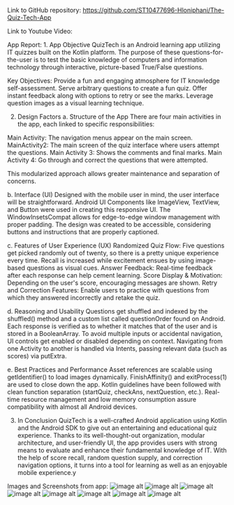 Link to GitHub repository: https://github.com/ST10477696-Hloniphani/The-Quiz-Tech-App

Link to Youtube Video: 

App Report: 1. App Objective
QuizTech is an Android learning app utilizing IT quizzes built on the Kotlin platform. The purpose of these questions-for-the-user is to test the basic knowledge of computers and information technology through interactive, picture-based True/False questions.

Key Objectives: Provide a fun and engaging atmosphere for IT knowledge self-assessment. 
Serve arbitrary questions to create a fun quiz. 
Offer instant feedback along with options to retry or see the marks. 
Leverage question images as a visual learning technique.

2. Design Factors
a. Structure of the App
There are four main activities in the app, each linked to specific responsibilities:

Main Activity: The navigation menus appear on the main screen.
MainActivity2: The main screen of the quiz interface where users attempt the questions.
Main Activity 3: Shows the comments and final marks.
Main Activity 4: Go through and correct the questions that were attempted.

This modularized approach allows greater maintenance and separation of concerns.

b. Interface (UI)
Designed with the mobile user in mind, the user interface will be straightforward. 
Android UI Components like ImageView, TextView, and Button were used in creating this responsive UI.
The WindowInsetsCompat allows for edge-to-edge window management with proper padding. 
The design was created to be accessible, considering buttons and instructions that are properly captioned.

c. Features of User Experience (UX)
Randomized Quiz Flow: Five questions get picked randomly out of twenty, so there is a pretty unique experience every time.
Recall is increased while excitement ensues by using image-based questions as visual cues.
Answer Feedback: Real-time feedback after each response can help cement learning.
Score Display & Motivation: Depending on the user's score, encouraging messages are shown.
Retry and Correction Features: Enable users to practice with questions from which they answered incorrectly and retake the quiz.

d. Reasoning and Usability
Questions get shuffled and indexed by the shuffled() method and a custom list called questionOrder found on Android.
Each response is verified as to whether it matches that of the user and is stored in a BooleanArray.
To avoid multiple inputs or accidental navigation, UI controls get enabled or disabled depending on context.
Navigating from one Activity to another is handled via Intents, passing relevant data (such as scores) via putExtra.

e. Best Practices and Performance
Asset references are scalable using getIdentifier() to load images dynamically.
FinishAffinity() and exitProcess(1) are used to close down the app.
Kotlin guidelines have been followed with clean function separation (startQuiz, checkAns, nextQuestion, etc.).
Real-time resource management and low memory consumption assure compatibility with almost all Android devices.

3. In Conclusion
QuizTech is a well-crafted Android application using Kotlin and the Android SDK to give out an entertaining and educational quiz experience. Thanks to its well-thought-out organization, modular architecture, and user-friendly UI, the app provides users with strong means to evaluate and enhance their fundamental knowledge of IT. With the help of score recall, random question supply, and correction navigation options, it turns into a tool for learning as well as an enjoyable mobile experience.y

Images and Screenshots from app: 
![image alt](https://github.com/ST10477696-Hloniphani/The-Quiz-Tech-App/blob/534b343fca604b0afe6cf64d0aea76b336d5e95a/screenshot1.png)
![image alt](https://github.com/ST10477696-Hloniphani/The-Quiz-Tech-App/blob/534b343fca604b0afe6cf64d0aea76b336d5e95a/screenshot2.png)
![image alt](https://github.com/ST10477696-Hloniphani/The-Quiz-Tech-App/blob/534b343fca604b0afe6cf64d0aea76b336d5e95a/screenshot3.png)
![image alt](https://github.com/ST10477696-Hloniphani/The-Quiz-Tech-App/blob/534b343fca604b0afe6cf64d0aea76b336d5e95a/screenshot4.png)
![image alt](https://github.com/ST10477696-Hloniphani/The-Quiz-Tech-App/blob/534b343fca604b0afe6cf64d0aea76b336d5e95a/screenshot5.png)
![image alt](https://github.com/ST10477696-Hloniphani/The-Quiz-Tech-App/blob/534b343fca604b0afe6cf64d0aea76b336d5e95a/screenshot6.png)
![image alt](https://github.com/ST10477696-Hloniphani/The-Quiz-Tech-App/blob/534b343fca604b0afe6cf64d0aea76b336d5e95a/screenshot7.png)
![image alt](https://github.com/ST10477696-Hloniphani/The-Quiz-Tech-App/blob/534b343fca604b0afe6cf64d0aea76b336d5e95a/screenshot8.png)
